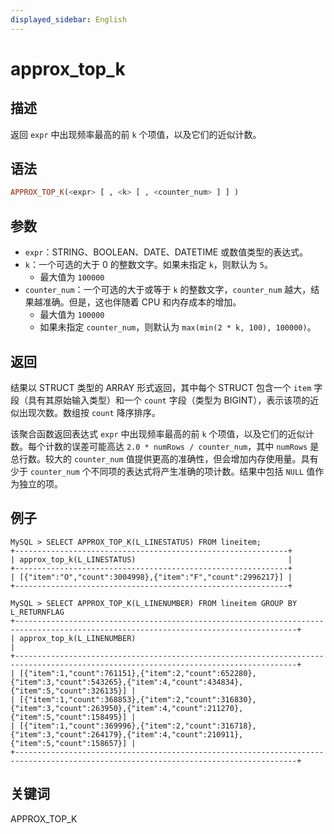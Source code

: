 ```yaml
---
displayed_sidebar: English
---
```


# approx_top_k

## 描述

返回 `expr` 中出现频率最高的前 `k` 个项值，以及它们的近似计数。

## 语法

```Haskell
APPROX_TOP_K(<expr> [ , <k> [ , <counter_num> ] ] )
```

## 参数

* `expr`：STRING、BOOLEAN、DATE、DATETIME 或数值类型的表达式。
* `k`：一个可选的大于 0 的整数文字。如果未指定 `k`，则默认为 `5`。
    * 最大值为 `100000`
* `counter_num`：一个可选的大于或等于 `k` 的整数文字，`counter_num` 越大，结果越准确。但是，这也伴随着 CPU 和内存成本的增加。
    * 最大值为 `100000`
    * 如果未指定 `counter_num`，则默认为 `max(min(2 * k, 100), 100000)`。

## 返回

结果以 STRUCT 类型的 ARRAY 形式返回，其中每个 STRUCT 包含一个 `item` 字段（具有其原始输入类型）和一个 `count` 字段（类型为 BIGINT），表示该项的近似出现次数。数组按 `count` 降序排序。

该聚合函数返回表达式 `expr` 中出现频率最高的前 `k` 个项值，以及它们的近似计数。每个计数的误差可能高达 `2.0 * numRows / counter_num`，其中 `numRows` 是总行数。较大的 `counter_num` 值提供更高的准确性，但会增加内存使用量。具有少于 `counter_num` 个不同项的表达式将产生准确的项计数。结果中包括 `NULL` 值作为独立的项。

## 例子

```plain text
MySQL > SELECT APPROX_TOP_K(L_LINESTATUS) FROM lineitem;
+-------------------------------------------------------------+
| approx_top_k(L_LINESTATUS)                                  |
+-------------------------------------------------------------+
| [{"item":"O","count":3004998},{"item":"F","count":2996217}] |
+-------------------------------------------------------------+

MySQL > SELECT APPROX_TOP_K(L_LINENUMBER) FROM lineitem GROUP BY L_RETURNFLAG
+-------------------------------------------------------------------------------------------------------------------------------------+
| approx_top_k(L_LINENUMBER)                                                                                                          |
+-------------------------------------------------------------------------------------------------------------------------------------+
| [{"item":1,"count":761151},{"item":2,"count":652280},{"item":3,"count":543265},{"item":4,"count":434834},{"item":5,"count":326135}] |
| [{"item":1,"count":368853},{"item":2,"count":316830},{"item":3,"count":263950},{"item":4,"count":211270},{"item":5,"count":158495}] |
| [{"item":1,"count":369996},{"item":2,"count":316718},{"item":3,"count":264179},{"item":4,"count":210911},{"item":5,"count":158657}] |
+-------------------------------------------------------------------------------------------------------------------------------------+
```

## 关键词

APPROX_TOP_K

